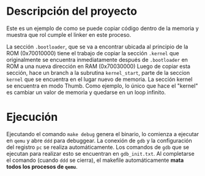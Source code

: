# Descripción del proyecto

Este es un ejemplo de como se puede copiar código dentro de la memoria y muestra que rol cumple el linker en este proceso.

La sección `.bootloader`, que se va a encontrar ubicada al principio de la ROM (0x70010000) tiene el trabajo de copiar la sección `.kernel` que originalmente se encuentra inmediatamente después de `.bootloader` en ROM a una nueva dirección en RAM (0x70030000)
Luego de copiar esta sección, hace un branch a la subrutina `kernel_start`, parte de la seccion `kernel` que se encuentra en el lugar nuevo de memoria.
La sección kernel se encuentra en modo Thumb. Como ejemplo, lo único que hace el "kernel" es cambiar un valor de memoria y quedarse en un loop infinito.

# Ejecución

Ejecutando el comando `make debug` genera el binario, lo comienza a ejecutar en `qemu` y abre `ddd` para debuggear.
La conexión de `gdb` y la configuración del registro `pc` se realiza automáticamente. Los comandos de `gdb` que se ejecutan para realizar esto se encuentran en `gdb_init.txt`.
Al completarse el comando (cuando `ddd` se cierra), el makefile automáticamente **mata todos los procesos de `qemu`**.

 
